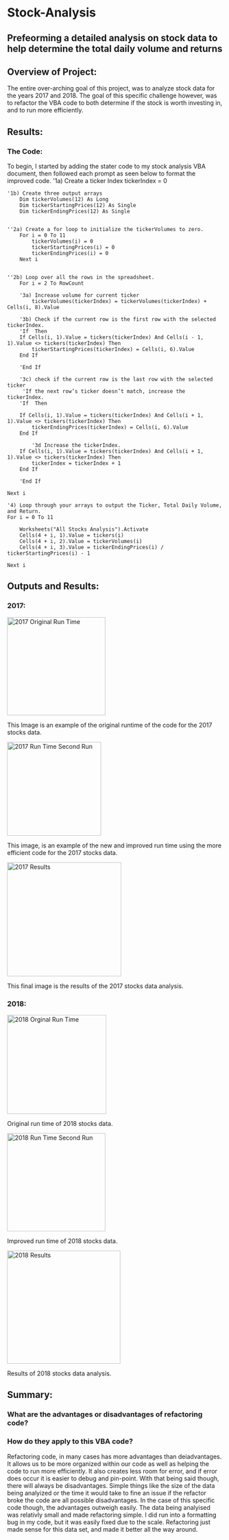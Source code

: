# Stock-Analysis
## Prefeorming a detailed analysis on stock data to help determine the total daily volume and returns
## Overview of Project: 
The entire over-arching goal of this project, was to analyze stock data for the years 2017 and 2018. The goal of this specific challenge however, was to refactor the VBA code to both determine if the stock is worth investing in, and to run more efficiently.
## Results: 
### The Code:
To begin, I started by adding the stater code to my stock analysis VBA document, then followed each prompt as seen below to format the improved code.
 '1a) Create a ticker Index
        tickerIndex = 0

    '1b) Create three output arrays
        Dim tickerVolumes(12) As Long
        Dim tickerStartingPrices(12) As Single
        Dim tickerEndingPrices(12) As Single
        
    
    ''2a) Create a for loop to initialize the tickerVolumes to zero.
        For i = 0 To 11
            tickerVolumes(i) = 0
            tickerStartingPrices(i) = 0
            tickerEndingPrices(i) = 0
        Next i
        
        
    ''2b) Loop over all the rows in the spreadsheet.
        For i = 2 To RowCount
    
        '3a) Increase volume for current ticker
            tickerVolumes(tickerIndex) = tickerVolumes(tickerIndex) + Cells(i, 8).Value
        
        '3b) Check if the current row is the first row with the selected tickerIndex.
        'If  Then
        If Cells(i, 1).Value = tickers(tickerIndex) And Cells(i - 1, 1).Value <> tickers(tickerIndex) Then
            tickerStartingPrices(tickerIndex) = Cells(i, 6).Value
        End If
        
        'End If
        
        '3c) check if the current row is the last row with the selected ticker
         'If the next row’s ticker doesn’t match, increase the tickerIndex.
        'If  Then
            
        If Cells(i, 1).Value = tickers(tickerIndex) And Cells(i + 1, 1).Value <> tickers(tickerIndex) Then
            tickerEndingPrices(tickerIndex) = Cells(i, 6).Value
        End If

            '3d Increase the tickerIndex.
        If Cells(i, 1).Value = tickers(tickerIndex) And Cells(i + 1, 1).Value <> tickers(tickerIndex) Then
            tickerIndex = tickerIndex + 1
        End If
        
        'End If
    
    Next i
    
    '4) Loop through your arrays to output the Ticker, Total Daily Volume, and Return.
    For i = 0 To 11
        
        Worksheets("All Stocks Analysis").Activate
        Cells(4 + i, 1).Value = tickers(i)
        Cells(4 + i, 2).Value = tickerVolumes(i)
        Cells(4 + i, 3).Value = tickerEndingPrices(i) / tickerStartingPrices(i) - 1
        
    Next i

## Outputs and Results:
### 2017:

<img width="229" alt="2017 Original Run Time" src="https://user-images.githubusercontent.com/106495685/174711670-637e7265-1623-4cb8-8d10-abc3790e0575.PNG">

This Image is an example of the original runtime of the code for the 2017 stocks data.

<img width="219" alt="2017 Run Time Second Run" src="https://user-images.githubusercontent.com/106495685/174711847-a3abb031-2af3-4a94-86a8-dfe62474529b.PNG">

This image, is an example of the new and improved run time using the more efficient code for the 2017 stocks data.

<img width="266" alt="2017 Results" src="https://user-images.githubusercontent.com/106495685/174712077-d22edd1a-c35d-4346-b129-31f92b789f2d.PNG">

This final image is the results of the 2017 stocks data analysis.

### 2018:
<img width="231" alt="2018 Orginal Run Time" src="https://user-images.githubusercontent.com/106495685/174712283-0f6acab5-5280-4996-89ea-8782aa2b68bc.PNG">

Original run time of 2018 stocks data.

<img width="229" alt="2018 Run Time Second Run" src="https://user-images.githubusercontent.com/106495685/174712341-cc4a2242-4941-4d6b-8738-460c6ec8f898.PNG">

Improved run time of 2018 stocks data.

<img width="264" alt="2018 Results" src="https://user-images.githubusercontent.com/106495685/174712371-957b5874-42f2-44e3-a614-c10f64e6009c.PNG">

Results of 2018 stocks data analysis.

## Summary:
### What are the advantages or disadvantages of refactoring code?
### How do they apply to this VBA code?
Refactoring code, in many cases has more advantages than deiadvantages. It allows us to be more organized within our code as well as helping the code to run more efficiently. It also creates less room for error, and if error does occur it is easier to debug and pin-point. With that being said though, there will always be disadvantages. Simple things like the size of the data being analyized or the time it would take to fine an issue if the refactor broke the code are all possible disadvantages. In the case of this specific code though, the advantages outweigh easily. The data being analyised was relativly small and made refactoring simple. I did run into a formatting bug in my code, but it was easily fixed due to the scale. Refactoring just made sense for this data set, and made it better all the way around.

